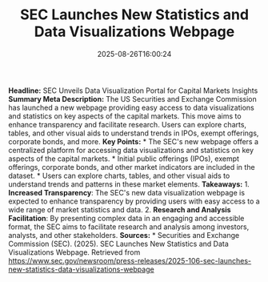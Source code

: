 ﻿---
title: "  SEC Launches New Statistics and Data Visualizations Webpage
"
date: "2025-08-26T16:00:24"
category: "Markets"
summary: ""
slug: "  sec launches new statistics and data visualizations webpag"
source_urls:
  - "https://www.sec.gov/newsroom/press-releases/2025-106-sec-launches-new-statistics-data-visualizations-webpage"
seo:
  title: "  SEC Launches New Statistics and Data Visualizations Webpage
 | Hash n Hedge"
  description: ""
  keywords: ["news", "markets", "brief"]
---
**Headline:** SEC Unveils Data Visualization Portal for Capital Markets Insights  **Summary Meta Description:** The US Securities and Exchange Commission has launched a new webpage providing easy access to data visualizations and statistics on key aspects of the capital markets. This move aims to enhance transparency and facilitate research. Users can explore charts, tables, and other visual aids to understand trends in IPOs, exempt offerings, corporate bonds, and more.  **Key Points:**  * The SEC's new webpage offers a centralized platform for accessing data visualizations and statistics on key aspects of the capital markets. * Initial public offerings (IPOs), exempt offerings, corporate bonds, and other market indicators are included in the dataset. * Users can explore charts, tables, and other visual aids to understand trends and patterns in these market elements.  **Takeaways:**  1. **Increased Transparency**: The SEC's new data visualization webpage is expected to enhance transparency by providing users with easy access to a wide range of market statistics and data. 2. **Research and Analysis Facilitation**: By presenting complex data in an engaging and accessible format, the SEC aims to facilitate research and analysis among investors, analysts, and other stakeholders.  **Sources:**  * Securities and Exchange Commission (SEC). (2025). SEC Launches New Statistics and Data Visualizations Webpage. Retrieved from <https://www.sec.gov/newsroom/press-releases/2025-106-sec-launches-new-statistics-data-visualizations-webpage> 
